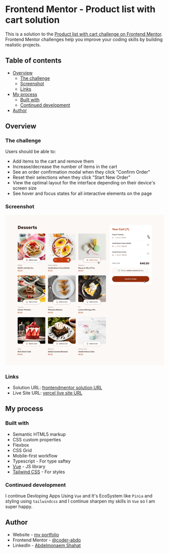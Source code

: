# Frontend Mentor - Product list with cart solution

This is a solution to the [Product list with cart challenge on Frontend Mentor](https://www.frontendmentor.io/challenges/product-list-with-cart-5MmqLVAp_d). Frontend Mentor challenges help you improve your coding skills by building realistic projects.

## Table of contents

- [Overview](#overview)
  - [The challenge](#the-challenge)
  - [Screenshot](#screenshot)
  - [Links](#links)
- [My process](#my-process)
  - [Built with](#built-with)
  - [Continued development](#continued-development)
- [Author](#author)

## Overview

### The challenge

Users should be able to:

- Add items to the cart and remove them
- Increase/decrease the number of items in the cart
- See an order confirmation modal when they click "Confirm Order"
- Reset their selections when they click "Start New Order"
- View the optimal layout for the interface depending on their device's screen size
- See hover and focus states for all interactive elements on the page

### Screenshot

![challenge screenshot](./src/assets/images/challenge-screenshot.jpg)

### Links

- Solution URL: [frontendmentor solution URL](https://www.frontendmentor.io/solutions/product-list-with-cart-trrIdMlKIX)
- Live Site URL: [vercel live site URL](https://product-list-with-cart-phi.vercel.app/)

## My process

### Built with

- Semantic HTML5 markup
- CSS custom properties
- Flexbox
- CSS Grid
- Mobile-first workflow
- Typescript - For type saftey
- [Vue](https://vuejs.org/) - JS library
- [Tailwind CSS](https://tailwindcss.com/) - For styles

### Continued development

I continue Devloping Apps Using `Vue` and It's EcoSystem like `Pinia` and styling using `tailwindcss` and I continue sharpen my skills in `Vue` so I am super happy.

## Author

- Website - [my portfolio](https://abdelmonaem-portfolio.vercel.app/)
- Frontend Mentor - [@coder-abdo](https://www.frontendmentor.io/profile/coder-abdo)
- LinkedIn - [Abdelmonaem Shahat](https://www.linkedin.com/in/abdelmonaem-shahat/)
